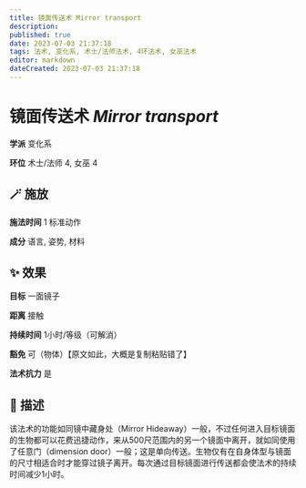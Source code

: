 ```yaml
---
title: 镜面传送术 Mirror transport
description: 
published: true
date: 2023-07-03 21:37:18
tags: 法术, 变化系, 术士/法师法术, 4环法术, 女巫法术
editor: markdown
dateCreated: 2023-07-03 21:37:18
---
```


# **镜面传送术** *Mirror transport*

**学派** 变化系 

**环位** 术士/法师 4, 女巫 4

## 🪄 施放

**施法时间** 1 标准动作

**成分** 语言, 姿势, 材料

## ✨ 效果 

**目标** 一面镜子 

**距离** 接触  

**持续时间** 1小时/等级（可解消） 

**豁免** 可（物体）【原文如此，大概是复制粘贴错了】

**法术抗力** 是

## 📖 描述

该法术的功能如同镜中藏身处（Mirror Hideaway）一般，不过任何进入目标镜面的生物都可以花费迅捷动作，来从500尺范围内的另一个镜面中离开，就如同使用了任意门（dimension door）一般；这是单向传送。生物仅有在自身体型与镜面的尺寸相适合时才能穿过镜子离开。每次通过目标镜面进行传送都会使法术的持续时间减少1小时。
    